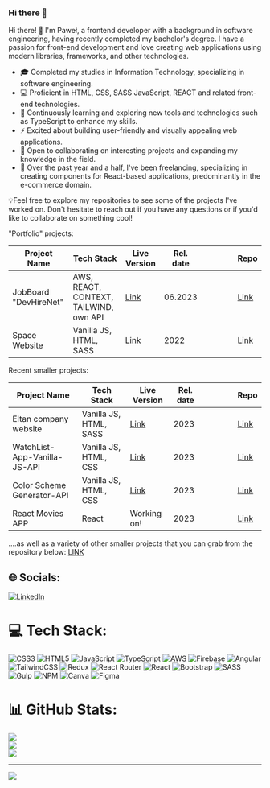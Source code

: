 ### Hi there 👋


Hi there! 👋 I'm Paweł, a frontend developer with a background in software engineering, having recently completed my bachelor's degree. I have a passion for front-end development and love creating web applications using modern libraries, frameworks, and other technologies.

- 🎓 Completed my studies in Information Technology, specializing in software engineering.
- 💻 Proficient in HTML, CSS, SASS JavaScript, REACT and related front-end technologies.
- 🌱 Continuously learning and exploring new tools and technologies such as TypeScript to enhance my skills.
- ⚡️ Excited about building user-friendly and visually appealing web applications.
- 🚀 Open to collaborating on interesting projects and expanding my knowledge in the field.
- 💫 Over the past year and a half, I've been freelancing, specializing in creating components for React-based applications, predominantly in the e-commerce domain.
  
💡Feel free to explore my repositories to see some of the projects I've worked on. Don't hesitate to reach out if you have any questions or if you'd like to collaborate on something cool!

"Portfolio" projects:

| Project Name                  | Tech Stack                      | Live Version |  Rel. date |  |   |   |   | Repo |
|-------------------------------|---------------------------------|--------------|---|---|---|---|---|------|
| JobBoard "DevHireNet"          | AWS, REACT, CONTEXT, TAILWIND, own API   | [Link](https://bilecky.github.io/devhirenet/)    | 06.2023  |   |   |   |   | [Link](https://github.com/bilecky/DevHireNet) |
| Space Website                 | Vanilla JS, HTML, SASS          | [Link](https://bilecky.github.io/Space-Website-Layout/)       | 2022  |   |   |   |   | [Link](https://github.com/bilecky/Space-Website-Layout) |




Recent smaller projects:




| Project Name                  | Tech Stack                      | Live Version |  Rel. date |  |   |   |   | Repo |
|-------------------------------|---------------------------------|--------------|---|---|---|---|---|------|
| Eltan company website         | Vanilla JS, HTML, SASS          | [Link](https://eltan.com.pl/)                                  | 2023  |   |   |   |   | [Link](https://github.com/bilecky/StronaEltan) |
| WatchList-App-Vanilla-JS-API  | Vanilla JS, HTML, CSS           | [Link](https://bilecky.github.io/WatchList-App-Vanilla-JS-API/index.html)  | 2023   |   |   |   |   | [Link](https://github.com/bilecky/WatchList-App-Vanilla-JS-API) |
| Color Scheme Generator-API    | Vanilla JS, HTML, CSS           | [Link](https://bilecky.github.io/Color-Scheme-Generator-API/)  | 2023  |   |   |   |   | [Link](https://github.com/bilecky/Color-Scheme-Generator-API) |
| React Movies APP              | React                           | Working on!  |  2023  |   |   |   |   | [Link](https://github.com/bilecky/react-fs-app) |


....as well as a variety of other smaller projects that you can grab from the repository below: [LINK](https://github.com/bilecky/Projects)



## 🌐 Socials:
[![LinkedIn](https://img.shields.io/badge/LinkedIn-%230077B5.svg?logo=linkedin&logoColor=white)](https://linkedin.com/in/paweł-bilski-54b709a4/) 

# 💻 Tech Stack:
![CSS3](https://img.shields.io/badge/css3-%231572B6.svg?style=for-the-badge&logo=css3&logoColor=white) ![HTML5](https://img.shields.io/badge/html5-%23E34F26.svg?style=for-the-badge&logo=html5&logoColor=white) ![JavaScript](https://img.shields.io/badge/javascript-%23323330.svg?style=for-the-badge&logo=javascript&logoColor=%23F7DF1E) ![TypeScript](https://img.shields.io/badge/typescript-%23007ACC.svg?style=for-the-badge&logo=typescript&logoColor=white) ![AWS](https://img.shields.io/badge/AWS-%23FF9900.svg?style=for-the-badge&logo=amazon-aws&logoColor=white) ![Firebase](https://img.shields.io/badge/firebase-%23039BE5.svg?style=for-the-badge&logo=firebase) ![Angular](https://img.shields.io/badge/angular-%23DD0031.svg?style=for-the-badge&logo=angular&logoColor=white) ![TailwindCSS](https://img.shields.io/badge/tailwindcss-%2338B2AC.svg?style=for-the-badge&logo=tailwind-css&logoColor=white) ![Redux](https://img.shields.io/badge/redux-%23593d88.svg?style=for-the-badge&logo=redux&logoColor=white) ![React Router](https://img.shields.io/badge/React_Router-CA4245?style=for-the-badge&logo=react-router&logoColor=white) ![React](https://img.shields.io/badge/react-%2320232a.svg?style=for-the-badge&logo=react&logoColor=%2361DAFB) 
![Bootstrap](https://img.shields.io/badge/bootstrap-%23563D7C.svg?style=for-the-badge&logo=bootstrap&logoColor=white)
![SASS](https://img.shields.io/badge/SASS-hotpink.svg?style=for-the-badge&logo=SASS&logoColor=white) ![Gulp](https://img.shields.io/badge/GULP-%23CF4647.svg?style=for-the-badge&logo=gulp&logoColor=white) ![NPM](https://img.shields.io/badge/NPM-%23000000.svg?style=for-the-badge&logo=npm&logoColor=white) ![Canva](https://img.shields.io/badge/Canva-%2300C4CC.svg?style=for-the-badge&logo=Canva&logoColor=white) 	![Figma](https://img.shields.io/badge/figma-%23F24E1E.svg?style=for-the-badge&logo=figma&logoColor=white)
# 📊 GitHub Stats:
![](https://github-readme-stats.vercel.app/api?username=bilecky&theme=dark&hide_border=false&include_all_commits=false&count_private=false)<br/>
![](https://github-readme-streak-stats.herokuapp.com/?user=bilecky&theme=dark&hide_border=false)<br/>
![](https://github-readme-stats.vercel.app/api/top-langs/?username=bilecky&theme=dark&hide_border=false&include_all_commits=false&count_private=false&layout=compact)

---
[![](https://visitcount.itsvg.in/api?id=bilecky&icon=0&color=0)](https://visitcount.itsvg.in)

<!-- Proudly created with GPRM ( https://gprm.itsvg.in ) -->

